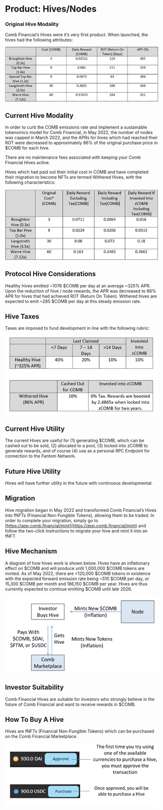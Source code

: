# Product: Hives/Nodes

### Original Hive Modality

Comb Financial’s Hives were it’s very first product. When launched, the hives had the following attributes:

![](<../../.gitbook/assets/image (20).png>)

## Current Hive Modality

In order to curb the COMB emissions rate and implement a sustainable tokenomics model for Comb Financial, in May 2022, the number of nodes was capped in March 2022, and the APRs for hives which had reached their ROT were decreased to approximately 86% of the original purchase price in $COMB for each hive.

There are no maintenance fees associated with keeping your Comb Financial Hives active.

Hives which had paid out their initial cost in COMB and have completed their migration to become NFTs are termed Withered Hives, with the following characteristics:

![\*The current cost of the hives is dependent on a seller’s price listed in the Comb Marketplace](<../../.gitbook/assets/image (16).png>)

## Protocol Hive Considerations

Healthy hives emitted \~1076 $COMB per day at an average \~325% APR. Upon the reduction of hive / node rewards, the APR was decreased to 86% APR for hives that had achieved ROT (Return On Token). Withered hives are expected to emit \~285 $COMB per day at this steady emission rate.

## Hive Taxes

Taxes are imposed to fund development in line with the following rubric:

![](<../../.gitbook/assets/image (30).png>)

## Current Hive Utility

The current Hives are useful for (1) generating $COMB, which can be cashed out to be sold, (2) allocated to a pool, (3) locked into zCOMB to generate rewards, and of course (4) use as a personal RPC Endpoint for connection to the Fantom Network.

## Future Hive Utility

Hives will have further utility in the future with continuous developmental.

## Migration

Hive migration began in May 2022 and transformed Comb Financial’s Hives into fNFTs (Financial Non-Fungible Tokens), allowing them to be traded. In order to complete your migration, simply go to [https://app.comb.financial/mint](https://app.comb.financial/mint) and follow the two-click instructions to migrate your hive and mint it into an fNFT.

## Hive Mechanism

A diagram of how hives work is shown below. Hives have an inflationary effect on $COMB and will produce until 1,000,000 $COMB tokens are minted. As of May 2022, there are <120,000 $COMB tokens in existence with the expected forward emission rate being \~510 $COMB per day, or 15,300 $COMB per month and 186,150 $COMB per year. Hives are thus currently expected to continue emitting $COMB until late 2026.

![](<../../.gitbook/assets/image (1).png>)

## Investor Suitability

Comb Financial Hives are suitable for investors who strongly believe in the future of Comb Financial and want to receive rewards in $COMB.

## How To Buy A Hive

Hives are fNFTs (Financial Non-Fungible Tokens) which can be purchased on the Comb Financial Marketplace.

![](<../../.gitbook/assets/image (25).png>)
